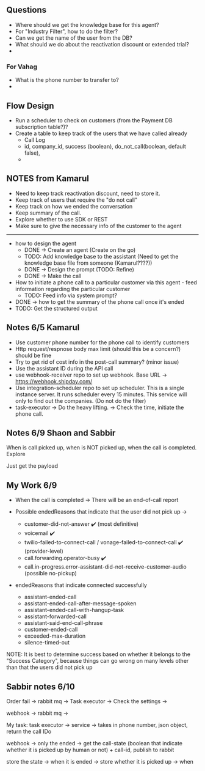## Questions

-   Where should we get the knowledge base for this agent?
-   For "Industry Filter", how to do the filter?
-   Can we get the name of the user from the DB?
-   What should we do about the reactivation discount or extended trial?
-

### For Vahag

-   What is the phone number to transfer to?
-

## Flow Design

-   Run a scheduler to check on customers (from the Payment DB subscription table?)?
-   Create a table to keep track of the users that we have called already
    -   Call Log
    -   id, company_id, success (boolean), do_not_call(boolean, default false),
    -

## NOTES from Kamarul

-   Need to keep track reactivation discount, need to store it.
-   Keep track of users that require the "do not call"
-   Keep track on how we ended the conversation
-   Keep summary of the call.
-   Explore whether to use SDK or REST
-   Make sure to give the necessary info of the customer to the agent

---

-   how to design the agent
    -   DONE -> Create an agent (Create on the go)
    -   TODO: Add knowledge base to the assistant (Need to get the knowledge base file from someone (Kamarul????))
    -   DONE -> Design the prompt (TODO: Refine)
    -   DONE -> Make the call
-   How to initiate a phone call to a particular customer via this agent - feed information regarding the particular customer
    -   TODO: Feed info via system prompt?
-   DONE -> how to get the summary of the phone call once it's ended
-   TODO: Get the structured output

## Notes 6/5 Kamarul

-   Use customer phone number for the phone call to identify customers
-   Http request/respnose body max limit (should this be a concern?) should be fine
-   Try to get rid of cost info in the post-call summary? (minor issue)
-   Use the assistant ID during the API call
-   use webhook-receiver repo to set up webhook. Base URL -> https://webhook.shipday.com/
-   Use integration-scheduler repo to set up scheduler. This is a single instance server. It runs scheduler every 15 minutes. This service will only to find out the companies. (Do not do the filter)
-   task-executor -> Do the heavy lifting. -> Check the time, initiate the phone call.

## Notes 6/9 Shaon and Sabbir

When is call picked up, when is NOT picked up, when the call is completed. Explore

Just get the payload

## My Work 6/9

-   When the call is completed -> There will be an end-of-call report

-   Possible endedReasons that indicate that the user did not pick up ->
    -   customer-did-not-answer ✔️ (most definitive)
    -   voicemail ✔️
    -   twilio-failed-to-connect-call / vonage-failed-to-connect-call ✔️ (provider-level)
    -   call.forwarding.operator-busy ✔️
    -   call.in-progress.error-assistant-did-not-receive-customer-audio (possible no-pickup)
-   endedReasons that indicate connected successfully
    -   assistant-ended-call
    -   assistant-ended-call-after-message-spoken
    -   assistant-ended-call-with-hangup-task
    -   assistant-forwarded-call	
    -   assistant-said-end-call-phrase	
    -   customer-ended-call	
    -   exceeded-max-duration	
    -   silence-timed-out	

NOTE: It is best to determine success based on whether it belongs to the "Success Category", because things can go wrong on many levels other than that the users did not pick up




## Sabbir notes 6/10

Order fail -> rabbit mq -> Task executor -> Check the settings -> 

webhook -> rabbit mq -> 

My task:
task executor -> service -> takes in phone number, json object, return the call IDo

webhook -> only the ended -> get the call-state (boolean that indicate whether it is picked up by human or not) + call-id, publish to rabbit


store the state -> when it is ended -> store whether it is picked up -> when
